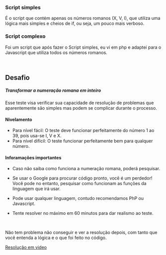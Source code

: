 
### Script simples
É o script que contém apenas os números romanos (X, V, I), que utiliza uma lógica mais simples e cheios de if, ou seja, um pouco mais verboso.

### Script complexo
Foi um script que após fazer o Script simples, eu vi em php e adaptei para o Javascript que utiliza todos os números romanos.

<br/>
<h2>Desafio</h2>

##### Transformar a numeração romana em inteiro

Esse teste visa verificar sua capacidade de resolução de problemas que aparentemente são simples mas podem se complicar durante o processo.

#### Nivelamento

- Para nível fácil: O teste deve funcionar perfeitamente do número 1 ao 39, pois usa-se I, V e X.
- Para nível difícil: O teste funcionar perfeitamente bem para qualquer número.

#### Inforamações importantes

- Caso não saiba como funciona a numeração romana, poderá pesquisar.

- Se usar o Google para procurar código pronto, você é um perdedor! Você pode no entanto, pesquisar como funcionam as funções da linguagem que irá usar.

- Pode usar qualquer linguagem, contudo recomendamos PhP ou Javascript.

- Tente resolver no máximo em 60 minutos para dar realismo ao teste.
<br/>

Não tem problema não conseguir e ver a resolução depois, com tanto que você entenda a lógica e o que foi feito no código.

<a href="https://www.youtube.com/watch?v=HVxJNhaN89I&t=795s&ab_channel=BoniekyLacerda">Resolução em video</a>
